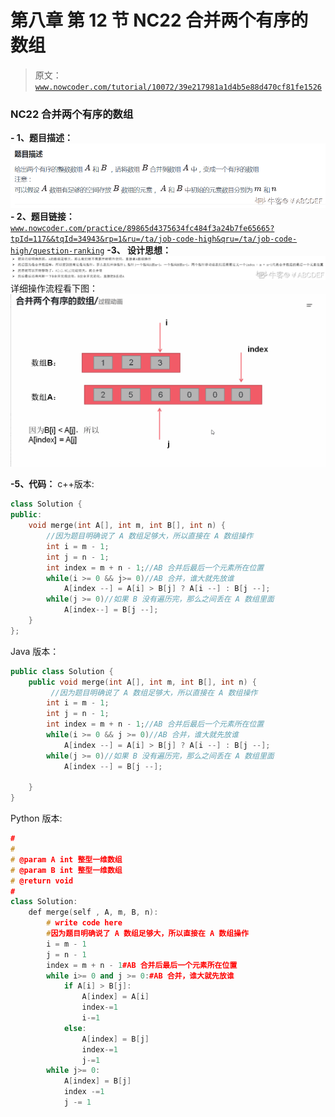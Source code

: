 # 第八章 第 12 节 NC22 合并两个有序的数组

> 原文：[`www.nowcoder.com/tutorial/10072/39e217981a1d4b5e88d470cf81fe1526`](https://www.nowcoder.com/tutorial/10072/39e217981a1d4b5e88d470cf81fe1526)

### NC22 合并两个有序的数组

**- 1、题目描述：**
![图片说明](img/1dece626a14433b1414c7b2c8c1c57f7.png "图片标题")
**- 2、题目链接：**
[`www.nowcoder.com/practice/89865d4375634fc484f3a24b7fe65665?tpId=117&&tqId=34943&rp=1&ru=/ta/job-code-high&qru=/ta/job-code-high/question-ranking`](https://www.nowcoder.com/practice/89865d4375634fc484f3a24b7fe65665?tpId=117&&tqId=34943&rp=1&ru=/ta/job-code-high&qru=/ta/job-code-high/question-ranking)
**-3、 设计思想：**
![图片说明](img/e928e79cb22eb948b488d2b0578df8b3.png "图片标题")
详细操作流程看下图：
![图片说明](img/12b7fb221dfedf8da105b69ef7c175e2.png "图片标题")

**-5、代码：**
c++版本:

```cpp
class Solution {
public:
    void merge(int A[], int m, int B[], int n) {
        //因为题目明确说了 A 数组足够大，所以直接在 A 数组操作
        int i = m - 1;
        int j = n - 1;
        int index = m + n - 1;//AB 合并后最后一个元素所在位置
        while(i >= 0 && j>= 0)//AB 合并，谁大就先放谁
            A[index --] = A[i] > B[j] ? A[i --] : B[j --];
        while(j >= 0)//如果 B 没有遍历完，那么之间丢在 A 数组里面
            A[index--] = B[j --];
    }
};
```

Java 版本：

```cpp
public class Solution {
    public void merge(int A[], int m, int B[], int n) {
         //因为题目明确说了 A 数组足够大，所以直接在 A 数组操作
        int i = m - 1;
        int j = n - 1;
        int index = m + n - 1;//AB 合并后最后一个元素所在位置
        while(i >= 0 && j >= 0)//AB 合并，谁大就先放谁
            A[index --] = A[i] > B[j] ? A[i --] : B[j --];
        while(j >= 0)//如果 B 没有遍历完，那么之间丢在 A 数组里面
            A[index --] = B[j --];

    }
}
```

Python 版本:

```cpp
#
# 
# @param A int 整型一维数组 
# @param B int 整型一维数组 
# @return void
#
class Solution:
    def merge(self , A, m, B, n):
        # write code here
        #因为题目明确说了 A 数组足够大，所以直接在 A 数组操作
        i = m - 1
        j = n - 1
        index = m + n - 1#AB 合并后最后一个元素所在位置
        while i>= 0 and j >= 0:#AB 合并，谁大就先放谁
            if A[i] > B[j]:
                A[index] = A[i]
                index-=1
                i-=1
            else:
                A[index] = B[j]
                index-=1
                j-=1
        while j>= 0:
            A[index] = B[j]
            index -=1
            j -= 1

```